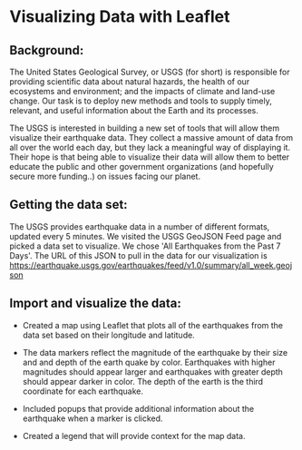 # Visualizing Data with Leaflet

## Background:

The United States Geological Survey, or USGS (for short) is responsible for providing scientific data about natural hazards, the health of our ecosystems and environment; and the impacts of climate and land-use change. Our task is to deploy new methods and tools to supply timely, relevant, and useful information about the Earth and its processes. 

The USGS is interested in building a new set of tools that will allow them visualize their earthquake data. They collect a massive amount of data from all over the world each day, but they lack a meaningful way of displaying it. Their hope is that being able to visualize their data will allow them to better educate the public and other government organizations (and hopefully secure more funding..) on issues facing our planet.

## Getting the data set:

The USGS provides earthquake data in a number of different formats, updated every 5 minutes. We visited the USGS GeoJSON Feed page and picked a data set to visualize. We chose 'All Earthquakes from the Past 7 Days'. The URL of this JSON to pull in the data for our visualization is https://earthquake.usgs.gov/earthquakes/feed/v1.0/summary/all_week.geojson

## Import and visualize the data:

* Created a map using Leaflet that plots all of the earthquakes from the data set based on their longitude and latitude.

* The data markers reflect the magnitude of the earthquake by their size and and depth of the earth quake by color. Earthquakes with higher magnitudes should appear larger and earthquakes with greater depth should appear darker in color. The depth of the earth is the third coordinate for each earthquake.

* Included popups that provide additional information about the earthquake when a marker is clicked.

* Created a legend that will provide context for the map data.


